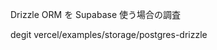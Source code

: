 <!--
title:   Drizzle ORM を Supabase 使う場合の調査
tags:    DrizzleORM,Supabase,Next.js
id:      7f5e590898b87daf5f9a
private: true
-->

Drizzle ORM を Supabase 使う場合の調査


degit vercel/examples/storage/postgres-drizzle





